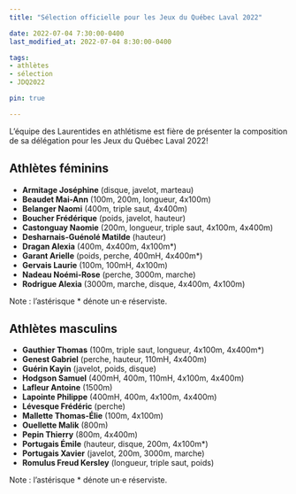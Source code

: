 ```yaml
---
title: "Sélection officielle pour les Jeux du Québec Laval 2022"

date: 2022-07-04 7:30:00-0400
last_modified_at: 2022-07-04 8:30:00-0400

tags:
- athlètes
- sélection
- JDQ2022

pin: true

---
```


L’équipe des Laurentides en athlétisme est fière de présenter la composition de sa délégation pour les Jeux du Québec Laval 2022!

<!-- more -->

## Athlètes féminins

- **Armitage Joséphine** (disque, javelot, marteau)
- **Beaudet Mai-Ann** (100m, 200m, longueur, 4x100m)
- **Belanger Naomi** (400m, triple saut, 4x400m)
- **Boucher Frédérique** (poids, javelot, hauteur)
- **Castonguay Naomie** (200m, longueur, triple saut, 4x100m, 4x400m)
- **Desharnais-Guénolé Matilde** (hauteur)
- **Dragan Alexia** (400m, 4x400m, 4x100m\*)
- **Garant Arielle** (poids, perche, 400mH, 4x400m\*)
- **Gervais Laurie** (100m, 100mH, 4x100m)
- **Nadeau Noémi-Rose** (perche, 3000m, marche)
- **Rodrigue Alexia** (3000m, marche, disque,  4x400m, 4x100m)

Note : l’astérisque \* dénote un·e réserviste.

## Athlètes masculins

- **Gauthier Thomas** (100m, triple saut, longueur, 4x100m, 4x400m\*)
- **Genest Gabriel** (perche, hauteur, 110mH, 4x400m)
- **Guérin Kayin** (javelot, poids, disque)
- **Hodgson Samuel** (400mH, 400m, 110mH, 4x100m, 4x400m)
- **Lafleur Antoine** (1500m)
- **Lapointe Philippe** (400mH, 400m, 4x100m, 4x400m)
- **Lévesque Frédéric** (perche)
- **Mallette Thomas-Élie** (100m, 4x100m)
- **Ouellette Malik** (800m)
- **Pepin Thierry** (800m, 4x400m)
- **Portugais Émile** (hauteur, disque, 200m, 4x100m\*)
- **Portugais Xavier** (javelot, 200m, 3000m, marche)
- **Romulus Freud Kersley** (longueur, triple saut, poids)

Note : l’astérisque \* dénote un·e réserviste.
